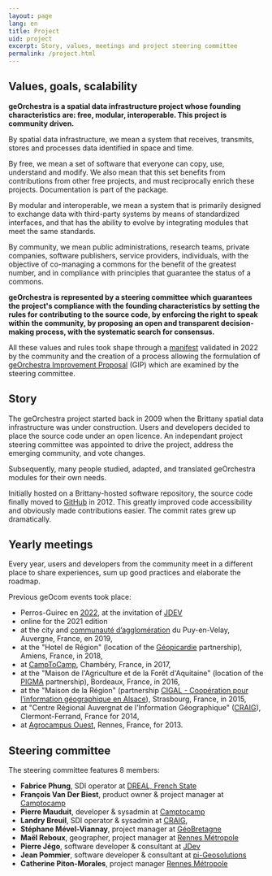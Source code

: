 ```yaml
---
layout: page
lang: en
title: Project
uid: project
excerpt: Story, values, meetings and project steering committee
permalink: /project.html
---
```


## Values, goals, scalability

**geOrchestra is a spatial data infrastructure project whose founding characteristics are: free, modular, interoperable. This project is community driven.**

By spatial data infrastructure, we mean a system that receives, transmits, stores and processes data identified in space and time.

By free, we mean a set of software that everyone can copy, use, understand and modify. We also mean that this set benefits from contributions from other free projects, and must reciprocally enrich these projects. Documentation is part of the package.

By modular and interoperable, we mean a system that is primarily designed to exchange data with third-party systems by means of standardized interfaces, and that has the ability to evolve by integrating modules that meet the same standards.

By community, we mean public administrations, research teams, private companies, software publishers, service providers, individuals, with the objective of co-managing a commons for the benefit of the greatest number, and in compliance with principles that guarantee the status of a commons.

**geOrchestra is represented by a steering committee which guarantees the project's compliance with the founding characteristics by setting the rules for contributing to the source code, by enforcing the right to speak within the community, by proposing an open and transparent decision-making process, with the systematic search for consensus.**

All these values and rules took shape through a [manifest](https://github.com/georchestra/manifest/blob/main/MANIFEST.EN.md) validated in 2022 by the community and the creation of a process allowing the formulation of [geOrchestra Improvement Proposal](https://github.com/georchestra/improvement-proposals) (GIP) which are examined by the steering committee.


## Story

The geOrchestra project started back in 2009 when the Brittany spatial data infrastructure was under construction. Users and developers decided to place the source code under an open licence. An independant project steering committee was appointed to drive the project, address the emerging community, and vote changes.

Subsequently, many people studied, adapted, and translated geOrchestra modules for their own needs.

Initially hosted on a Brittany-hosted software repository, the source code finally moved to [GitHub](https://github.com/georchestra) in 2012. This greatly improved code accessibility and obviously made contributions easier. The commit rates grew up dramatically.


## Yearly meetings

Every year, users and developers from the community meet in a different place to share experiences, sum up good practices and elaborate the roadmap.

Previous geOcom events took place:

 * Perros-Guirec en [2022](https://www.georchestra.org/fr/geocom2022/geocom-2022.html), at the invitation of [JDEV](https://jdev.fr/)
 * online for the 2021 edition
 * at the city and [communauté d’agglomération](https://opendata.agglo-lepuyenvelay.fr/) du Puy-en-Velay, Auvergne, France, en 2019,
 * at the "Hotel de Région" (location of the [Géopicardie](https://www.geopicardie.fr/portail/) partnership), Amiens, France, in 2018,
 * at [CampToCamp](https://www.camptocamp.com/), Chambéry, France, in 2017,
 * at the "Maison de l'Agriculture et de la Forêt d'Aquitaine" (location of the [PIGMA](https://www.pigma.org/) partnership), Bordeaux, France, in 2016,
 * at the "Maison de la Région" (partnership [CIGAL - Coopération pour l’information géographique en Alsace](https://www.cigalsace.org/portail/)), Strasbourg, France, in 2015,
 * at "Centre Régional Auvergnat de l'Information Géographique" ([CRAIG](https://craig.fr/)), Clermont-Ferrand, France for 2014,
 * at [Agrocampus Ouest](https://www.agrocampus-ouest.fr/), Rennes, France, for 2013.


## Steering committee

The steering committee features 8 members:

 * **Fabrice Phung**, SDI operator at [DREAL, French State](https://www.bretagne.developpement-durable.gouv.fr/)
 * **François Van Der Biest**, product owner & project manager at [Camptocamp](https://www.camptocamp.com/)
 * **Pierre Mauduit**, developer & sysadmin at [Camptocamp](https://www.camptocamp.com/)
 * **Landry Breuil**, SDI operator & sysadmin at [CRAIG](https://craig.fr/),
 * **Stéphane Mével-Viannay**, project manager at [GéoBretagne](https://geobretagne.fr)
 * **Maël Reboux**, geographer, project manager at [Rennes Métropole](https://metropole.rennes.bzh/)
 * **Pierre Jégo**, software developer & consultant at [JDev](https://jdev.fr/)
 * **Jean Pommier**, software developer & consultant at [pi-Geosolutions](https://www.pi-geosolutions.fr/)
 * **Catherine Piton-Morales**, project manager [Rennes Métropole](https://metropole.rennes.fr/) 
